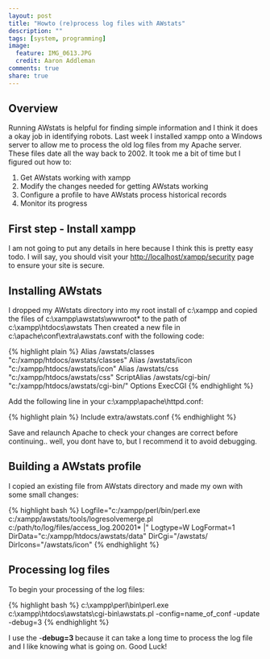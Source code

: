 ```yaml
---
layout: post
title: "Howto (re)process log files with AWstats"
description: ""
tags: [system, programming]
image:
  feature: IMG_0613.JPG
  credit: Aaron Addleman
comments: true
share: true
---
```


## Overview

Running AWstats is helpful for finding simple information and I think it does a okay job in identifying robots. Last week I installed xampp onto a Windows server to allow me to process the old log files from my Apache server. These files date all the way back to 2002. It took me a bit of time but I figured out how to:

1. Get AWstats working with xampp
1. Modify the changes needed for getting AWstats working
1. Configure a profile to have AWstats process historical records
1. Monitor its progress

## First step - Install xampp

I am not going to put any details in here because I think this is pretty easy todo. I will say, you should visit your <a href="http://localhost/xampp/security">http://localhost/xampp/security</a> page to ensure your site is secure.

## Installing AWstats

I dropped my AWstats directory into my root install of c:\xampp and copied the files of c:\xampp\awstats\wwwroot\* to the path of c:\xampp\htdocs\awstats
Then created a new file in c:\apache\conf\extra\awstats.conf with the following code:

{% highlight plain %}
    Alias /awstats/classes "c:/xampp/htdocs/awstats/classes"
    Alias /awstats/icon "c:/xampp/htdocs/awstats/icon"
    Alias /awstats/css "c:/xampp/htdocs/awstats/css"
    ScriptAlias /awstats/cgi-bin/ "c:/xampp/htdocs/awstats/cgi-bin/"
    <directory c:>
    Options ExecCGI
    </directory>
{% endhighlight %}

Add the following line in your c:\xampp\apache\httpd.conf:

{% highlight plain %}
    Include extra/awstats.conf
{% endhighlight %}

Save and relaunch Apache to check your changes are correct before continuing.. well, you dont have to, but I recommend it to avoid debugging.

## Building a AWstats profile

I copied an existing file from AWstats directory and made my own with some small changes:

{% highlight bash %}
    Logfile="c:/xampp/perl/bin/perl.exe c:/xampp/awstats/tools/logresolvemerge.pl c:/path/to/log/files/access_log.200201* |"
    Logtype=W
    LogFormat=1
    DirData="c:/xampp/htdocs/awstats/data"
    DirCgi="/awstats/
    DirIcons="/awstats/icon"
{% endhighlight %}

## Processing log files

To begin your processing of the log files:

{% highlight bash %}
    c:\xampp\perl\bin\perl.exe c:\xampp\htdocs\awstats\cgi-bin\awstats.pl -config=name_of_conf -update -debug=3
{% endhighlight %}


I use the -<strong>debug=3 </strong>because it can take a long time to process the log file and I like knowing what is going on.
Good Luck!
